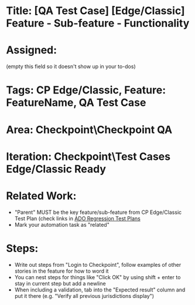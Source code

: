 # Title: [QA Test Case] [Edge/Classic] Feature - Sub-feature - Functionality

# Assigned:
(empty this field so it doesn't show up in your to-dos)

# Tags: CP Edge/Classic, Feature: FeatureName, QA Test Case

# Area: Checkpoint\Checkpoint QA

# Iteration: Checkpoint\Test Cases Edge/Classic Ready

# Related Work:
- "Parent" MUST be the key feature/sub-feature from CP Edge/Classic Test Plan (check links in [ADO Regression Test Plans](https://dev.azure.com/tr-tax-checkpoint/Checkpoint/_wiki/wikis/Checkpoint.wiki/1066/Checkpoint-Regression-Tests)
- Mark your automation task as "related"

# Steps:
- Write out steps from "Login to Checkpoint", follow examples of other stories in the feature for how to word it
- You can nest steps for things like "Click OK" by using shift + enter to stay in current step but add a newline
- When including a validation, tab into the "Expected result" column and put it there (e.g. "Verify all previous jurisdictions display")